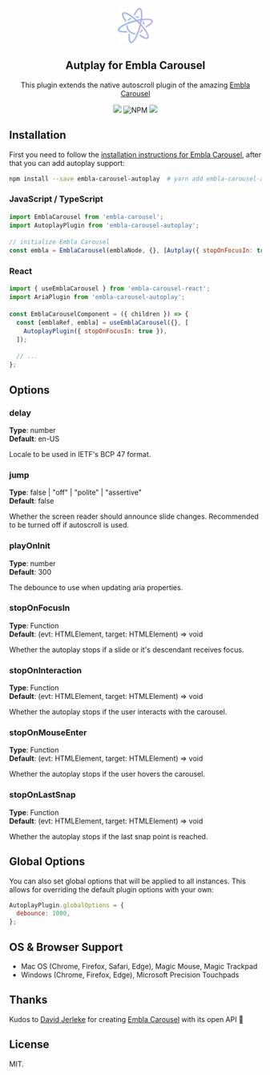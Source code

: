 <p align="center">
  <a href="https://github.com/davidjerleke/embla-carousel" target="_blank"><img width="70" height="70" src="/assets/embla-logo.svg" alt="Embla Carousel"></a>
</p>
<h2 align="center">Autplay for Embla Carousel</h2>

<p align="center">
  This plugin extends the native autoscroll plugin of the amazing
  <a href="https://github.com/davidjerleke/embla-carousel">Embla Carousel</a>
</p>

<p align="center">
  <a href="https://www.npmjs.com/package/embla-carousel-autoplay" target="_blank">
    <img src="https://img.shields.io/npm/v/embla-carousel-autoplay.svg"
  /></a>
  
  <img alt="NPM" src="https://img.shields.io/npm/l/embla-carousel-autoplay">
  
  <a href="https://bundlephobia.com/result?p=embla-carousel-autoplay@latest" target="_blank">
    <img
      src="https://img.shields.io/bundlephobia/minzip/embla-carousel-autoplay?color=%234c1&label=gzip%20size"
    />
  </a>
</p>

## Installation

First you need to follow the [installation instructions for Embla Carousel](https://github.com/davidcetinkaya/embla-carousel#installation), after that you can add autoplay support:

```sh
npm install --save embla-carousel-autoplay  # yarn add embla-carousel-autoplay
```

### JavaScript / TypeScript

```js
import EmblaCarousel from 'embla-carousel';
import AutoplayPlugin from 'embla-carousel-autoplay';

// initialize Embla Carousel
const embla = EmblaCarousel(emblaNode, {}, [Autplay({ stopOnFocusIn: true })]);
```

### React

```js
import { useEmblaCarousel } from 'embla-carousel-react';
import AriaPlugin from 'embla-carousel-autoplay';

const EmblaCarouselComponent = ({ children }) => {
  const [emblaRef, embla] = useEmblaCarousel({}, [
    AutoplayPlugin({ stopOnFocusIn: true }),
  ]);

  // ...
};
```

## Options

### delay

**Type**: number<br/>
**Default**: en-US

Locale to be used in IETF's BCP 47 format.

### jump

**Type**: false | "off" | "polite" | "assertive"<br/>
**Default**: false

Whether the screen reader should announce slide changes. Recommended to be turned off if autoscroll is used.

### playOnInit

**Type**: number<br/>
**Default**: 300

The debounce to use when updating aria properties.

### stopOnFocusIn

**Type**: Function<br/>
**Default**: (evt: HTMLElement, target: HTMLElement) => void

Whether the autoplay stops if a slide or it's descendant receives focus.

### stopOnInteraction

**Type**: Function<br/>
**Default**: (evt: HTMLElement, target: HTMLElement) => void

Whether the autoplay stops if the user interacts with the carousel.

### stopOnMouseEnter

**Type**: Function<br/>
**Default**: (evt: HTMLElement, target: HTMLElement) => void

Whether the autoplay stops if the user hovers the carousel.

### stopOnLastSnap

**Type**: Function<br/>
**Default**: (evt: HTMLElement, target: HTMLElement) => void

Whether the autoplay stops if the last snap point is reached.

## Global Options

You can also set global options that will be applied to all instances. This allows for overriding the default plugin options with your own:

```js
AutoplayPlugin.globalOptions = {
  debounce: 1000,
};
```

## OS & Browser Support

- Mac OS (Chrome, Firefox, Safari, Edge), Magic Mouse, Magic Trackpad
- Windows (Chrome, Firefox, Edge), Microsoft Precision Touchpads

## Thanks

Kudos to [David Jerleke](https://github.com/davidjerleke) for creating [Embla Carousel](https://github.com/davidjerleke/embla-carousel) with its open API 🙏

## License

MIT.
